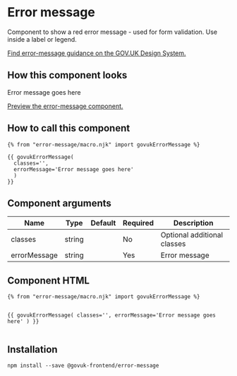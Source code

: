 

<h1 class="govuk-u-heading-36">
Error message
</h1>

<p class="govuk-u-core-24">
  Component to show a red error message - used for form validation.
  Use inside a label or legend.
</p>

<p class="govuk-u-copy-19">
  <a href="">Find error-message guidance on the GOV.UK Design System.</a>
</p>

<h2 class="govuk-u-heading-24">How this component looks</h2>

<div>

<span class="govuk-c-error-message ">
  Error message goes here
</span>

</div>

<p class="govuk-u-copy-19">
<a href="http://govuk-frontend-review.herokuapp.com/components/error-message/preview">Preview the error-message component.
</a>
</p>

  <h2 class="govuk-u-heading-24">How to call this component</h2>

  <pre><code>{% from &quot;error-message/macro.njk&quot; import govukErrorMessage %}

{{ govukErrorMessage(
  classes=&#39;&#39;,
  errorMessage=&#39;Error message goes here&#39;
  )
}}
</code></pre>

<h2 class="govuk-u-heading-24">Component arguments</h2>

<div>

<!-- TODO: Use the table macro here and pass it component argument data -->
| Name          | Type    | Default | Required  | Description
|---            |---      |---      |---        |---
| classes       | string  |         | No        | Optional additional classes
| errorMessage  | string  |         | Yes       | Error message

</div>

<h2 class="govuk-u-heading-24">Component HTML</h2>
<pre><code>{% from &quot;error-message/macro.njk&quot; import govukErrorMessage %}

{{ govukErrorMessage(
  classes=&#39;&#39;,
  errorMessage=&#39;Error message goes here&#39;
  )
}}
</code></pre>

<h2 class="govuk-u-heading-24">Installation</h2>
<pre><code>npm install --save @govuk-frontend/error-message</code></pre>

